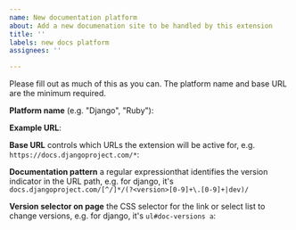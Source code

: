```yaml
---
name: New documentation platform
about: Add a new documenation site to be handled by this extension
title: ''
labels: new docs platform
assignees: ''

---
```


Please fill out as much of this as you can. The platform name and base URL are the minimum required.

**Platform name** (e.g. "Django", "Ruby"):

**Example URL**:

**Base URL** controls which URLs the extension will be active for, e.g. `https://docs.djangoproject.com/*`:

**Documentation pattern** a regular expressionthat identifies the version indicator in the URL path, e.g. for django, it's `docs.djangoproject.com/[^/]*/(?<version>[0-9]+\.[0-9]+|dev)/`

**Version selector on page** the CSS selector for the link or select list to change versions, e.g. for django, it's `ul#doc-versions a`:
